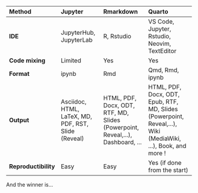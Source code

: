 | Method | Jupyter | Rmarkdown | Quarto |
| :---------- | :------ | :------ | :------ |
| **IDE**      | JupyterHub, JupyterLab | R, Rstudio | VS Code, Jupyter, Rstudio, Neovim, TextEditor |
| **Code mixing** | Limited | Yes | Yes |
| **Format**      | ipynb | Rmd | Qmd, Rmd, ipynb |
| **Output**     | Asciidoc, HTML, LaTeX, MD, PDF, RST, Slide (Reveal)  | HTML, PDF, Docx, ODT, RTF, MD, Slides (Powerpoint, Reveal,...), Dashboard, ... | HTML, PDF, Docx, ODT, Epub,  RTF, MD, Slides (Powerpoint, Reveal,...), Wiki (MediaWiki, ...), Book, and more !  |
| **Reproductibility**      | Easy | Easy | Yes (if done from the start) |


And the winner is...